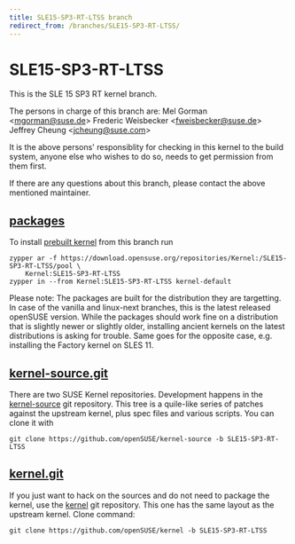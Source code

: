 ```yaml
---
title: SLE15-SP3-RT-LTSS branch
redirect_from: /branches/SLE15-SP3-RT-LTSS/
---
```

# SLE15-SP3-RT-LTSS
This is the SLE 15 SP3 RT kernel branch.

The persons in charge of this branch are:
Mel Gorman <[mgorman@suse.de](mailto:mgorman@suse.de?subject=SLE15-SP3-RT-LTSS%20branch)>
Frederic Weisbecker <[fweisbecker@suse.de](mailto:fweisbecker@suse.de?subject=SLE15-SP3-RT-LTSS%20branch)>
Jeffrey Cheung <[jcheung@suse.com](mailto:jcheung@suse.com?subject=SLE15-SP3-RT-LTSS%20branch)>

It is the above persons' responsiblity for checking in this kernel to
the build system, anyone else who wishes to do so, needs to get
permission from them first.

If there are any questions about this branch, please contact the above
mentioned maintainer.


## [packages](https://download.opensuse.org/repositories/Kernel:/SLE15-SP3-RT-LTSS)
To install
[prebuilt kernel](https://download.opensuse.org/repositories/Kernel:/SLE15-SP3-RT-LTSS)
from this branch run

```
zypper ar -f https://download.opensuse.org/repositories/Kernel:/SLE15-SP3-RT-LTSS/pool \
    Kernel:SLE15-SP3-RT-LTSS
zypper in --from Kernel:SLE15-SP3-RT-LTSS kernel-default
```

Please note: The packages are built for the distribution they are
targetting. In case of the vanilla and linux-next branches, this is the
latest released openSUSE version. While the packages should work
fine on a distribution that is slightly newer or slightly older,
installing ancient kernels on the latest distributions is asking for
trouble. Same goes for the opposite case, e.g. installing the Factory
kernel on SLES 11.

## [kernel-source.git](https://github.com/openSUSE/kernel-source/tree/SLE15-SP3-RT-LTSS)
There are two SUSE Kernel repositories. Development happens in the
[kernel-source](https://github.com/openSUSE/kernel-source/tree/SLE15-SP3-RT-LTSS)
git repository. This tree is a quile-like series of patches against the
upstream kernel, plus spec files and various scripts. You can clone it
with

```
git clone https://github.com/openSUSE/kernel-source -b SLE15-SP3-RT-LTSS
```

## [kernel.git](https://github.com/openSUSE/kernel/tree/SLE15-SP3-RT-LTSS)
If you just want to hack on the sources and do not need to package the
kernel, use the [kernel](https://github.com/openSUSE/kernel/tree/SLE15-SP3-RT-LTSS)
git repository. This one has the same layout as the upstream kernel. Clone
command:

```
git clone https://github.com/openSUSE/kernel -b SLE15-SP3-RT-LTSS
```


